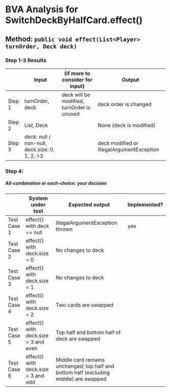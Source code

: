 # BVA Analysis for SwitchDeckByHalfCard.effect()

## Method: ```public void effect(List<Player> turnOrder, Deck deck)```

### Step 1-3 Results
|        | Input                                      | (if more to consider for input) | Output                                  |
| ------ | ------------------------------------------ | ------------------------------- | --------------------------------------- |
| Step 1 | turnOrder, deck                            | deck will be modified, turnOrder is unused | deck order is changed              |
| Step 2 | List<Player>, Deck                         |                                 | None (deck is modified)              |
| Step 3 | deck: null / non-null, deck.size: 0, 1, 2, >3 |                                 | deck modified or IllegalArgumentException |

### Step 4:
##### All-combination or each-choice: your decision

|             | System under test                                  | Expected output                                                              | Implemented? |
| ----------- | --------------------------------------------------- | ---------------------------------------------------------------------------- | ------------ |
| Test Case 1 | effect() with deck == null                          | IllegalArgumentException thrown                                              |    yes       |
| Test Case 2 | effect() with deck.size = 0                         | No changes to deck                                                           |          |
| Test Case 3 | effect() with deck.size = 1                         | No changes to deck                                                           |           |
| Test Case 4 | effect() with deck.size = 2                         | Two cards are swapped                                                        |           |
| Test Case 5 | effect() with deck.size > 3 and even                | Top half and bottom half of deck are swapped                                 |           |
| Test Case 6 | effect() with deck.size > 3 and odd                 | Middle card remains unchanged; top half and bottom half (excluding middle) are swapped |           |
